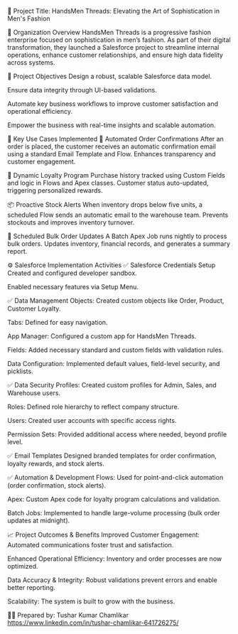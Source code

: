 🧵 Project Title:
HandsMen Threads: Elevating the Art of Sophistication in Men's Fashion

🏢 Organization Overview
HandsMen Threads is a progressive fashion enterprise focused on sophistication in men’s fashion. As part of their digital transformation, they launched a Salesforce project to streamline internal operations, enhance customer relationships, and ensure high data fidelity across systems.

🎯 Project Objectives
   Design a robust, scalable Salesforce data model.

   Ensure data integrity through UI-based validations.

   Automate key business workflows to improve customer satisfaction and operational efficiency.

   Empower the business with real-time insights and scalable automation.

💼 Key Use Cases Implemented
📩 Automated Order Confirmations
   After an order is placed, the customer receives an automatic confirmation email using a standard Email Template and Flow.
   Enhances transparency and customer engagement.

🎁 Dynamic Loyalty Program
   Purchase history tracked using Custom Fields and logic in Flows and Apex classes.
   Customer status auto-updated, triggering personalized rewards.

📦 Proactive Stock Alerts
   When inventory drops below five units, a scheduled Flow sends an automatic email to the warehouse team.
   Prevents stockouts and improves inventory turnover.

🛒 Scheduled Bulk Order Updates
   A Batch Apex Job runs nightly to process bulk orders.
   Updates inventory, financial records, and generates a summary report.

⚙️ Salesforce Implementation Activities
   ✅ Salesforce Credentials Setup
   Created and configured developer sandbox.

   Enabled necessary features via Setup Menu.

✅ Data Management
   Objects: Created custom objects like Order, Product, Customer Loyalty.

   Tabs: Defined for easy navigation.

   App Manager: Configured a custom app for HandsMen Threads.

   Fields: Added necessary standard and custom fields with validation rules.

   Data Configuration: Implemented default values, field-level security, and picklists.

✅ Data Security
   Profiles: Created custom profiles for Admin, Sales, and Warehouse users.

   Roles: Defined role hierarchy to reflect company structure.

   Users: Created user accounts with specific access rights.

   Permission Sets: Provided additional access where needed, beyond profile level.

✅ Email Templates
   Designed branded templates for order confirmation, loyalty rewards, and stock alerts.

✅ Automation & Development
   Flows: Used for point-and-click automation (order confirmation, stock alerts).

   Apex: Custom Apex code for loyalty program calculations and validation.

   Batch Jobs: Implemented to handle large-volume processing (bulk order updates at midnight).

📈 Project Outcomes & Benefits
   Improved Customer Engagement: Automated communications foster trust and satisfaction.

   Enhanced Operational Efficiency: Inventory and order processes are now optimized.

   Data Accuracy & Integrity: Robust validations prevent errors and enable better reporting.

   Scalability: The system is built to grow with the business.

👨‍💼 Prepared by:
   Tushar Kumar Chamlikar
   https://www.linkedin.com/in/tushar-chamlikar-641726275/
